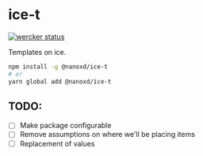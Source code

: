 # ice-t

[![wercker status](https://app.wercker.com/status/c5a5a1c6618560bc4f6a02c6641d5fd0/m/ "wercker status")](https://app.wercker.com/project/byKey/c5a5a1c6618560bc4f6a02c6641d5fd0)

Templates on ice.

```sh
npm install -g @nanoxd/ice-t
# or
yarn global add @nanoxd/ice-t
```

## TODO:

- [ ] Make package configurable
- [ ] Remove assumptions on where we'll be placing items
- [ ] Replacement of values
